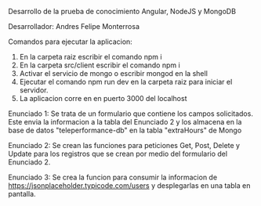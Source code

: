 Desarrollo de la prueba de conocimiento Angular, NodeJS y MongoDB

Desarrollador: Andres Felipe Monterrosa

Comandos para ejecutar la aplicacion:

1. En la carpeta raiz escribir el comando npm i
2. En la carpeta src/client escribir el comando npm i
3. Activar el servicio de mongo o escribir mongod en la shell
4. Ejecutar el comando npm run dev en la carpeta raiz para iniciar el servidor.
5. La aplicacion corre en en puerto 3000 del localhost

Enunciado 1:
Se trata de un formulario que contiene los campos solicitados. Este envia la informacion a la tabla del Enunciado 2 y los almacena en la base de datos "teleperformance-db" en la tabla "extraHours" de Mongo

Enunciado 2:
Se crean las funciones para peticiones Get, Post, Delete y Update para los registros que se crean por medio del formulario del Enunciado 2.

Enunciado 3:
Se crea la funcion para consumir la informacion de https://jsonplaceholder.typicode.com/users y desplegarlas en una tabla en pantalla.
